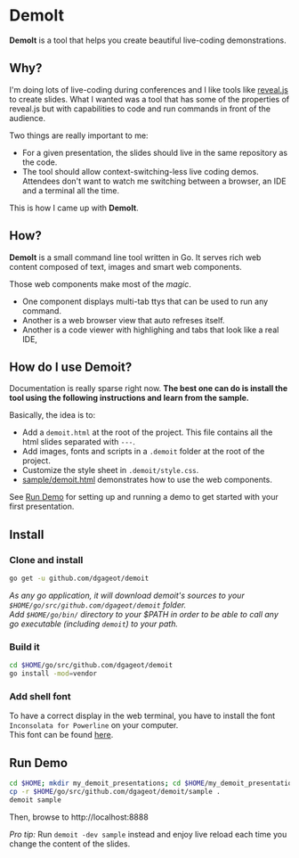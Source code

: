 # DemoIt

**DemoIt** is a tool that helps you create beautiful live-coding demonstrations.

## Why?

I'm doing lots of live-coding during conferences and I like tools like
[reveal.js](https://revealjs.com/) to create slides. What I wanted was a
tool that has some of the properties of reveal.js but with
capabilities to code and run commands in front of the audience.

Two things are really important to me:
 + For a given presentation, the slides should live in the same repository as the code.
 + The tool should allow context-switching-less live coding demos.
Attendees don't want to watch me switching between a browser, an IDE and a
terminal all the time.

This is how I came up with **DemoIt**.

## How?

**DemoIt** is a small command line tool written in Go. It serves
rich web content composed of text, images and smart web components.

Those web components make most of the *magic*.

 + One component displays multi-tab ttys that can be used to run any command.
 + Another is a web browser view that auto refreses itself.
 + Another is a code viewer with highlighing and tabs that look like a real IDE,

## How do I use Demoit?

Documentation is really sparse right now. **The best one can do is install the tool
using the following instructions and learn from the sample.**

Basically, the idea is to:

 + Add a `demoit.html` at the root of the project. This file contains all the html slides separated with `---`.
 + Add images, fonts and scripts in a `.demoit` folder at the root of the project.
 + Customize the style sheet in `.demoit/style.css`.
 + [sample/demoit.html](sample/demoit.html) demonstrates how to use the web components.
 
See [Run Demo](#run-demo) for setting up and running a demo to get started with your first presentation.

## Install

### Clone and install

```bash
go get -u github.com/dgageot/demoit
```

*As any go application, it will download demoit's sources to your `$HOME/go/src/github.com/dgageot/demoit` folder.  
Add `$HOME/go/bin/` directory to your $PATH in order to be able to call any go executable (including `demoit`) to your path.*

### Build it

```bash
cd $HOME/go/src/github.com/dgageot/demoit
go install -mod=vendor
```

### Add shell font

To have a correct display in the web terminal, you have to install the font `Inconsolata for Powerline` on your computer.  
This font can be found [here](https://github.com/powerline/fonts/tree/master/Inconsolata).

## Run Demo

```bash
cd $HOME; mkdir my_demoit_presentations; cd $HOME/my_demoit_presentations
cp -r $HOME/go/src/github.com/dgageot/demoit/sample .
demoit sample
```

Then, browse to http://localhost:8888

*Pro tip:* Run `demoit -dev sample` instead and enjoy live reload each time you change the content of the slides.

